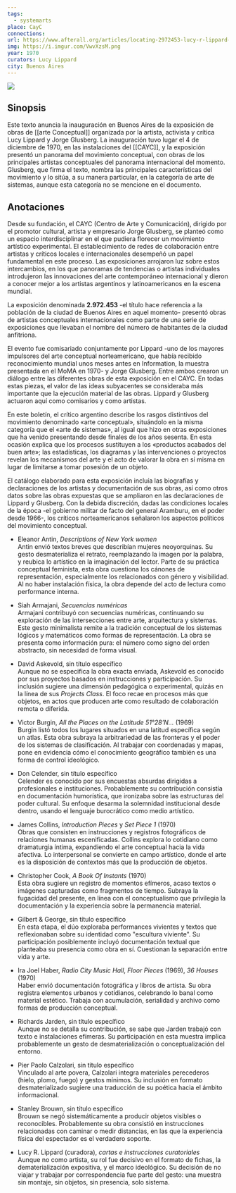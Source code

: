 ```yaml
---
tags:
  - systemarts
place: CayC
connections:
url: https://www.afterall.org/articles/locating-2972453-lucy-r-lippard-in-argentina-pip-day/
img: https://i.imgur.com/VwvXzsM.png
year: 1970
curators: Lucy Lippard
city: Buenos Aires
---
```



![](https://i.imgur.com/xbXIBNq.png)




## Sinopsis
Este texto anuncia la inauguración en Buenos Aires de la exposición de obras de [[arte Conceptual]] organizada por la artista, activista y crítica Lucy Lippard y Jorge Glusberg. La inauguración tuvo lugar el 4 de diciembre de 1970, en las instalaciones del [[CAYC]], y la exposición presentó un panorama del movimiento conceptual, con obras de los principales artistas conceptuales del panorama internacional del momento. Glusberg, que firma el texto, nombra las principales características del movimiento y lo sitúa, a su manera particular, en la categoría de arte de sistemas, aunque esta categoría no se mencione en el documento. 

## Anotaciones
Desde su fundación, el CAYC (Centro de Arte y Comunicación), dirigido por el promotor cultural, artista y empresario Jorge Glusberg, se planteó como un espacio interdisciplinar en el que pudiera florecer un movimiento artístico experimental. El establecimiento de redes de colaboración entre artistas y críticos locales e internacionales desempeñó un papel fundamental en este proceso. Las exposiciones arrojaron luz sobre estos intercambios, en los que panoramas de tendencias o artistas individuales introdujeron las innovaciones del arte contemporáneo internacional y dieron a conocer mejor a los artistas argentinos y latinoamericanos en la escena mundial.

La exposición denominada **2.972.453** -el título hace referencia a la población de la ciudad de Buenos Aires en aquel momento- presentó obras de artistas conceptuales internacionales como parte de una serie de exposiciones que llevaban el nombre del número de habitantes de la ciudad anfitriona.    

El evento fue comisariado conjuntamente por Lippard -uno de los mayores impulsores del arte conceptual norteamericano, que había recibido reconocimiento mundial unos meses antes en Information, la muestra presentada en el MoMA en 1970- y Jorge Glusberg. Entre ambos crearon un diálogo entre las diferentes obras de esta exposición en el CAYC. En todas estas piezas, el valor de las ideas subyacentes se consideraba más importante que la ejecución material de las obras. Lippard y Glusberg actuaron aquí como comisarios y como artistas.   


En este boletín, el crítico argentino describe los rasgos distintivos del movimiento denominado «arte conceptual», situándolo en la misma categoría que el «arte de sistemas», al igual que hizo en otras exposiciones que ha venido presentando desde finales de los años sesenta. En esta ocasión explica que los procesos sustituyen a los «productos acabados del buen arte»; las estadísticas, los diagramas y las intervenciones o proyectos revelan los mecanismos del arte y el acto de valorar la obra en sí misma en lugar de limitarse a tomar posesión de un objeto.


El catálogo elaborado para esta exposición incluía las biografías y declaraciones de los artistas y documentación de sus obras, así como otros datos sobre las obras expuestas que se ampliaron en las declaraciones de Lippard y Glusberg. Con la debida discreción, dadas las condiciones locales de la época -el gobierno militar de facto del general Aramburu, en el poder desde 1966-, los críticos norteamericanos señalaron los aspectos políticos del movimiento conceptual.

 
- Eleanor Antin, *Descriptions of New York women*  
  Antin envió textos breves que describían mujeres neoyorquinas. Su gesto desmaterializa el retrato, reemplazando la imagen por la palabra, y reubica lo artístico en la imaginación del lector. Parte de su práctica conceptual feminista, esta obra cuestiona los cánones de representación, especialmente los relacionados con género y visibilidad. Al no haber instalación física, la obra depende del acto de lectura como performance interna.

- Siah Armajani, *Secuencias numéricas*  
  Armajani contribuyó con secuencias numéricas, continuando su exploración de las intersecciones entre arte, arquitectura y sistemas. Este gesto minimalista remite a la tradición conceptual de los sistemas lógicos y matemáticos como formas de representación. La obra se presenta como información pura: el número como signo del orden abstracto, sin necesidad de forma visual.

- David Askevold, sin título específico  
  Aunque no se especifica la obra exacta enviada, Askevold es conocido por sus proyectos basados en instrucciones y participación. Su inclusión sugiere una dimensión pedagógica o experimental, quizás en la línea de sus *Projects Class*. El foco recae en procesos más que objetos, en actos que producen arte como resultado de colaboración remota o diferida.

- Victor Burgin, *All the Places on the Latitude 51°28’N...* (1969)  
  Burgin listó todos los lugares situados en una latitud específica según un atlas. Esta obra subraya la arbitrariedad de las fronteras y el poder de los sistemas de clasificación. Al trabajar con coordenadas y mapas, pone en evidencia cómo el conocimiento geográfico también es una forma de control ideológico.

- Don Celender, sin título específico  
  Celender es conocido por sus encuestas absurdas dirigidas a profesionales e instituciones. Probablemente su contribución consistía en documentación humorística, que ironizaba sobre las estructuras del poder cultural. Su enfoque desarma la solemnidad institucional desde dentro, usando el lenguaje burocrático como medio artístico.

- James Collins, *Introduction Pieces* y *Set Piece 1* (1970)  
  Obras que consisten en instrucciones y registros fotográficos de relaciones humanas escenificadas. Collins explora lo cotidiano como dramaturgia íntima, expandiendo el arte conceptual hacia la vida afectiva. Lo interpersonal se convierte en campo artístico, donde el arte es la disposición de contextos más que la producción de objetos.

- Christopher Cook, *A Book Of Instants* (1970)  
  Esta obra sugiere un registro de momentos efímeros, acaso textos o imágenes capturadas como fragmentos de tiempo. Subraya la fugacidad del presente, en línea con el conceptualismo que privilegia la documentación y la experiencia sobre la permanencia material.

- Gilbert & George, sin título específico  
  En esta etapa, el dúo exploraba performances vivientes y textos que reflexionaban sobre su identidad como "escultura viviente". Su participación posiblemente incluyó documentación textual que planteaba su presencia como obra en sí. Cuestionan la separación entre vida y arte.

- Ira Joel Haber, *Radio City Music Hall*, *Floor Pieces* (1969), *36 Houses* (1970)  
  Haber envió documentación fotográfica y libros de artista. Su obra registra elementos urbanos y cotidianos, celebrando lo banal como material estético. Trabaja con acumulación, serialidad y archivo como formas de producción conceptual.

- Richards Jarden, sin título específico  
  Aunque no se detalla su contribución, se sabe que Jarden trabajó con texto e instalaciones efímeras. Su participación en esta muestra implica probablemente un gesto de desmaterialización o conceptualización del entorno.

- Pier Paolo Calzolari, sin título específico  
  Vinculado al arte povera, Calzolari integra materiales perecederos (hielo, plomo, fuego) y gestos mínimos. Su inclusión en formato desmaterializado sugiere una traducción de su poética hacia el ámbito informacional.

- Stanley Brouwn, sin título específico  
  Brouwn se negó sistemáticamente a producir objetos visibles o reconocibles. Probablemente su obra consistió en instrucciones relacionadas con caminar o medir distancias, en las que la experiencia física del espectador es el verdadero soporte.

- Lucy R. Lippard (curadora), *cartas e instrucciones curatoriales*  
  Aunque no como artista, su rol fue decisivo en el formato de fichas, la dematerialización expositiva, y el marco ideológico. Su decisión de no viajar y trabajar por correspondencia fue parte del gesto: una muestra sin montaje, sin objetos, sin presencia, solo sistema.



